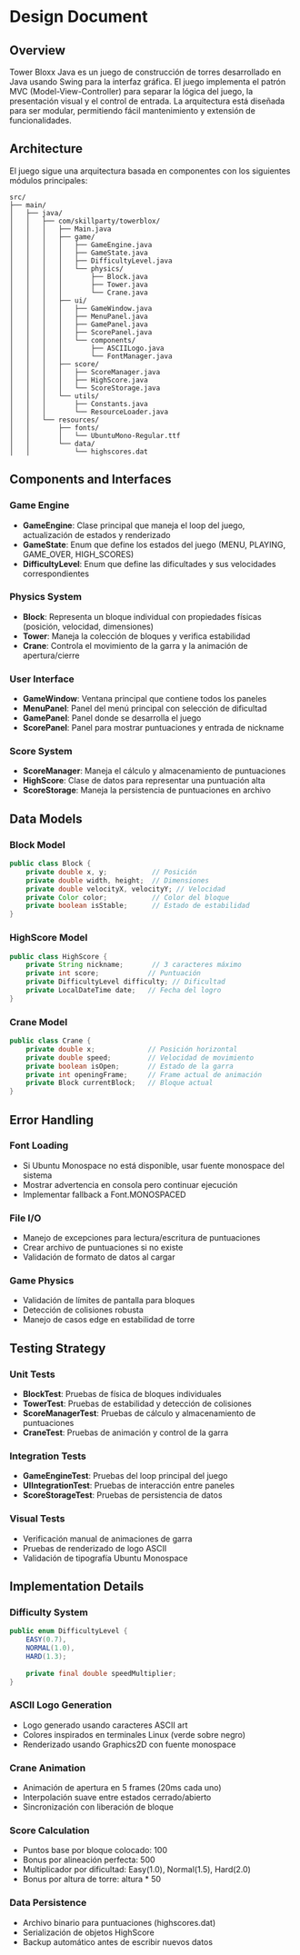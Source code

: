 # Design Document

## Overview

Tower Bloxx Java es un juego de construcción de torres desarrollado en Java usando Swing para la interfaz gráfica. El juego implementa el patrón MVC (Model-View-Controller) para separar la lógica del juego, la presentación visual y el control de entrada. La arquitectura está diseñada para ser modular, permitiendo fácil mantenimiento y extensión de funcionalidades.

## Architecture

El juego sigue una arquitectura basada en componentes con los siguientes módulos principales:

```
src/
├── main/
│   ├── java/
│   │   ├── com/skillparty/towerblox/
│   │   │   ├── Main.java
│   │   │   ├── game/
│   │   │   │   ├── GameEngine.java
│   │   │   │   ├── GameState.java
│   │   │   │   ├── DifficultyLevel.java
│   │   │   │   └── physics/
│   │   │   │       ├── Block.java
│   │   │   │       ├── Tower.java
│   │   │   │       └── Crane.java
│   │   │   ├── ui/
│   │   │   │   ├── GameWindow.java
│   │   │   │   ├── MenuPanel.java
│   │   │   │   ├── GamePanel.java
│   │   │   │   ├── ScorePanel.java
│   │   │   │   └── components/
│   │   │   │       ├── ASCIILogo.java
│   │   │   │       └── FontManager.java
│   │   │   ├── score/
│   │   │   │   ├── ScoreManager.java
│   │   │   │   ├── HighScore.java
│   │   │   │   └── ScoreStorage.java
│   │   │   └── utils/
│   │   │       ├── Constants.java
│   │   │       └── ResourceLoader.java
│   │   └── resources/
│   │       ├── fonts/
│   │       │   └── UbuntuMono-Regular.ttf
│   │       └── data/
│   │           └── highscores.dat
```

## Components and Interfaces

### Game Engine
- **GameEngine**: Clase principal que maneja el loop del juego, actualización de estados y renderizado
- **GameState**: Enum que define los estados del juego (MENU, PLAYING, GAME_OVER, HIGH_SCORES)
- **DifficultyLevel**: Enum que define las dificultades y sus velocidades correspondientes

### Physics System
- **Block**: Representa un bloque individual con propiedades físicas (posición, velocidad, dimensiones)
- **Tower**: Maneja la colección de bloques y verifica estabilidad
- **Crane**: Controla el movimiento de la garra y la animación de apertura/cierre

### User Interface
- **GameWindow**: Ventana principal que contiene todos los paneles
- **MenuPanel**: Panel del menú principal con selección de dificultad
- **GamePanel**: Panel donde se desarrolla el juego
- **ScorePanel**: Panel para mostrar puntuaciones y entrada de nickname

### Score System
- **ScoreManager**: Maneja el cálculo y almacenamiento de puntuaciones
- **HighScore**: Clase de datos para representar una puntuación alta
- **ScoreStorage**: Maneja la persistencia de puntuaciones en archivo

## Data Models

### Block Model
```java
public class Block {
    private double x, y;           // Posición
    private double width, height;  // Dimensiones
    private double velocityX, velocityY; // Velocidad
    private Color color;           // Color del bloque
    private boolean isStable;      // Estado de estabilidad
}
```

### HighScore Model
```java
public class HighScore {
    private String nickname;       // 3 caracteres máximo
    private int score;            // Puntuación
    private DifficultyLevel difficulty; // Dificultad
    private LocalDateTime date;   // Fecha del logro
}
```

### Crane Model
```java
public class Crane {
    private double x;             // Posición horizontal
    private double speed;         // Velocidad de movimiento
    private boolean isOpen;       // Estado de la garra
    private int openingFrame;     // Frame actual de animación
    private Block currentBlock;   // Bloque actual
}
```

## Error Handling

### Font Loading
- Si Ubuntu Monospace no está disponible, usar fuente monospace del sistema
- Mostrar advertencia en consola pero continuar ejecución
- Implementar fallback a Font.MONOSPACED

### File I/O
- Manejo de excepciones para lectura/escritura de puntuaciones
- Crear archivo de puntuaciones si no existe
- Validación de formato de datos al cargar

### Game Physics
- Validación de límites de pantalla para bloques
- Detección de colisiones robusta
- Manejo de casos edge en estabilidad de torre

## Testing Strategy

### Unit Tests
- **BlockTest**: Pruebas de física de bloques individuales
- **TowerTest**: Pruebas de estabilidad y detección de colisiones
- **ScoreManagerTest**: Pruebas de cálculo y almacenamiento de puntuaciones
- **CraneTest**: Pruebas de animación y control de la garra

### Integration Tests
- **GameEngineTest**: Pruebas del loop principal del juego
- **UIIntegrationTest**: Pruebas de interacción entre paneles
- **ScoreStorageTest**: Pruebas de persistencia de datos

### Visual Tests
- Verificación manual de animaciones de garra
- Pruebas de renderizado de logo ASCII
- Validación de tipografía Ubuntu Monospace

## Implementation Details

### Difficulty System
```java
public enum DifficultyLevel {
    EASY(0.7),
    NORMAL(1.0),
    HARD(1.3);
    
    private final double speedMultiplier;
}
```

### ASCII Logo Generation
- Logo generado usando caracteres ASCII art
- Colores inspirados en terminales Linux (verde sobre negro)
- Renderizado usando Graphics2D con fuente monospace

### Crane Animation
- Animación de apertura en 5 frames (20ms cada uno)
- Interpolación suave entre estados cerrado/abierto
- Sincronización con liberación de bloque

### Score Calculation
- Puntos base por bloque colocado: 100
- Bonus por alineación perfecta: 500
- Multiplicador por dificultad: Easy(1.0), Normal(1.5), Hard(2.0)
- Bonus por altura de torre: altura * 50

### Data Persistence
- Archivo binario para puntuaciones (highscores.dat)
- Serialización de objetos HighScore
- Backup automático antes de escribir nuevos datos